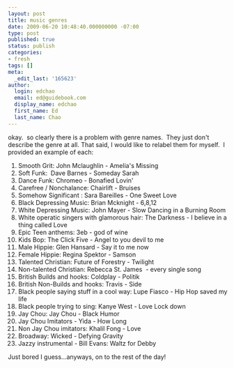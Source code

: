 ```yaml
---
layout: post
title: music genres
date: 2009-06-20 10:48:40.000000000 -07:00
type: post
published: true
status: publish
categories:
- fresh
tags: []
meta:
  _edit_last: '165623'
author:
  login: edchao
  email: ed@guidebook.com
  display_name: edchao
  first_name: Ed
  last_name: Chao
---
```

<p>okay.  so clearly there is a problem with genre names.  They just don't describe the genre at all. That said, I would like to relabel them for myself.  I provided an example of each:</p>
<ol>
<li>Smooth Grit: John Mclaughlin - Amelia's Missing</li>
<li>Soft Funk:  Dave Barnes - Someday Sarah</li>
<li>Dance Funk: Chromeo - Bonafied Lovin'</li>
<li>Carefree / Nonchalance: Chairlift - Bruises</li>
<li>Somehow Significant : Sara Bareilles - One Sweet Love</li>
<li>Black Depressing Music: Brian Mcknight - 6,8,12</li>
<li>White Depressing Music: John Mayer - Slow Dancing in a Burning Room</li>
<li>White operatic singers with glamorous hair: The Darkness - I believe in a thing called Love</li>
<li>Epic Teen anthems: 3eb - god of wine</li>
<li>Kids Bop: The Click Five - Angel to you devil to me</li>
<li>Male Hippie: Glen Hansard - Say it to me now</li>
<li>Female Hippie: Regina Spektor - Samson</li>
<li>Talented Christian: Future of Forestry - Twilight</li>
<li>Non-talented Christian: Rebecca St. James  - every single song</li>
<li>British Builds and hooks: Coldplay - Politik</li>
<li>British Non-Builds and hooks: Travis - Side</li>
<li>Black people saying stuff in a cool way: Lupe Fiasco - Hip Hop saved my life</li>
<li>Black people trying to sing: Kanye West - Love Lock down</li>
<li>Jay Chou: Jay Chou - Black Humor</li>
<li>Jay Chou Imitators - Yida - How Long</li>
<li>Non Jay Chou imitators: Khalil Fong - Love</li>
<li>Broadway: Wicked - Defying Gravity</li>
<li>Jazzy instrumental - Bill Evans: Waltz for Debby</li>
</ol>
<p>Just bored I guess...anyways, on to the rest of the day!</p>
